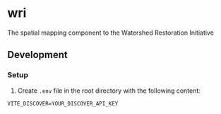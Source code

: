 # wri

The spatial mapping component to the Watershed Restoration Initiative

## Development

### Setup

1. Create `.env` file in the root directory with the following content:

```txt
VITE_DISCOVER=YOUR_DISCOVER_API_KEY
```

